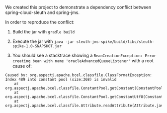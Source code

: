 We created this project to demonstrate a dependency conflict between spring-cloud-sleuth and spring-jms.

In order to reproduce the conflict:

1) Build the jar with `gradle build`

2) Execute the jar with `java -jar sleuth-jms-spike/build/libs/sleuth-spike-1.0-SNAPSHOT.jar`

3) You should see a stacktrace showing a `BeanCreationException: Error creating bean with name 'oracleAdvancedQueueListener'` with a root cause of: 

```
Caused by: org.aspectj.apache.bcel.classfile.ClassFormatException: Index 489 into constant pool (size:368) is invalid
	at org.aspectj.apache.bcel.classfile.ConstantPool.getConstant(ConstantPool.java:119)
	at org.aspectj.apache.bcel.classfile.ConstantPool.getConstantUtf8(ConstantPool.java:273)
	at org.aspectj.apache.bcel.classfile.Attribute.readAttribute(Attribute.java:113)
```

